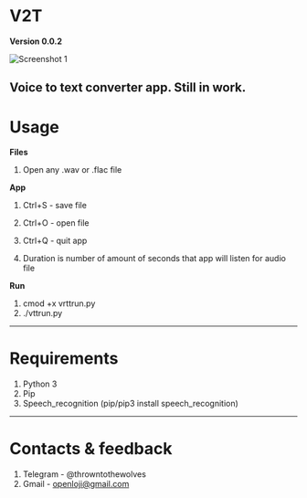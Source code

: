 # V2T
**Version 0.0.2**

![Screenshot 1](https://github.com/Moonwalker1996/V2T/blob/main/images/mainappscreenshot.png)

Voice to text converter app. Still in work.
---
# Usage

**Files**
1. Open any .wav or .flac file

**App**
1. Ctrl+S - save file
2. Ctrl+O - open file
3. Ctrl+Q - quit app

4. Duration is number of amount of seconds that app will listen for audio file

**Run**

1. cmod +x vrttrun.py
2. ./vttrun.py

---
# Requirements

1. Python 3
2. Pip
3. Speech_recognition (pip/pip3 install speech_recognition)
---
# Contacts & feedback
1. Telegram - @throwntothewolves
2. Gmail - <openloji@gmail.com>

